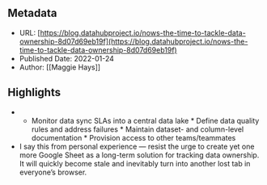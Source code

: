 ## Metadata
* URL: [https://blog.datahubproject.io/nows-the-time-to-tackle-data-ownership-8d07d69eb19f](https://blog.datahubproject.io/nows-the-time-to-tackle-data-ownership-8d07d69eb19f)
* Published Date: 2022-01-24
* Author: [[Maggie Hays]]

## Highlights
* * Monitor data sync SLAs into a central data lake * Define data quality rules and address failures * Maintain dataset- and column-level documentation * Provision access to other teams/teammates
* I say this from personal experience — resist the urge to create yet one more Google Sheet as a long-term solution for tracking data ownership. It will quickly become stale and inevitably turn into another lost tab in everyone’s browser.